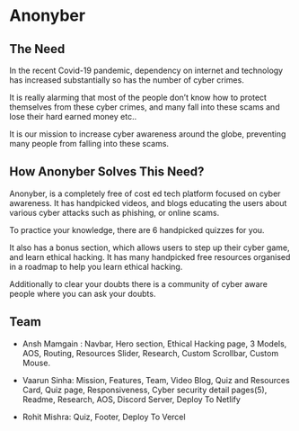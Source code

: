 # Anonyber

## The Need

In the recent Covid-19 pandemic, dependency on internet and technology has increased 
substantially so has the number of cyber crimes.

It is really alarming that most of the people don’t know how to protect themselves 
from these cyber crimes, and many fall into these scams and lose their hard earned money etc..

It is our mission to increase cyber awareness around the globe, 
preventing many people from falling into these scams.

## How Anonyber Solves This Need?

Anonyber, is a completely free of cost ed tech platform focused on cyber awareness. It has handpicked videos, and blogs educating the users about various cyber attacks such as phishing, or online scams.

To practice your knowledge, there are 6 handpicked quizzes for you.

It also has a bonus section, which allows users to step up their cyber game, and learn ethical hacking. It has many handpicked free resources organised in a roadmap to help you learn ethical hacking.

Additionally to clear your doubts there is a community of cyber aware people where you can ask your doubts.

## Team

- Ansh Mamgain : Navbar, Hero section, Ethical Hacking page, 3 Models, AOS, Routing, Resources Slider, Research, Custom Scrollbar, Custom Mouse.

- Vaarun Sinha: Mission, Features, Team, Video  Blog, Quiz and Resources Card, Quiz page, Responsiveness, Cyber security detail pages(5), Readme, Research, AOS, Discord Server, Deploy To Netlify

- Rohit Mishra: Quiz, Footer, Deploy To Vercel
